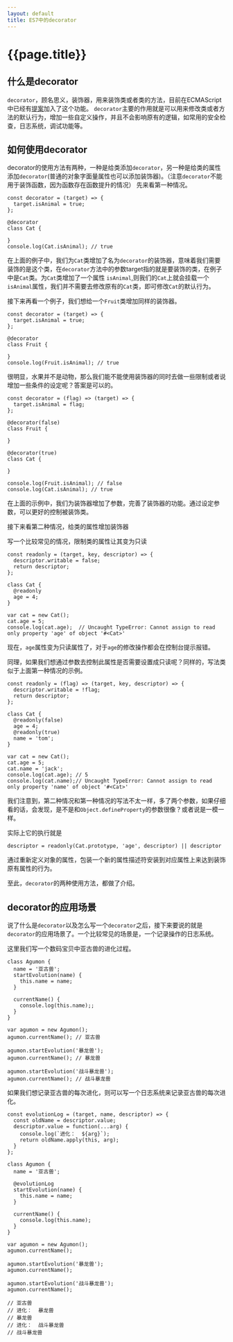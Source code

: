 ```yaml
---
layout: default
title: ES7中的decorator
---
```

# {{page.title}}

## 什么是decorator

`decorator`，顾名思义，装饰器，用来装饰类或者类的方法，目前在ECMAScript中已经有[提案](https://github.com/tc39/proposal-decorators)加入了这个功能。
`decorator`主要的作用就是可以用来修改类或者方法的默认行为，增加一些自定义操作，并且不会影响原有的逻辑，如常用的安全检查，日志系统，调试功能等。

## 如何使用decorator

decorator的使用方法有两种，一种是给类添加`decorator`，另一种是给类的属性添加`decorator`(普通的对象字面量属性也可以添加装饰器)。（注意`decorator`不能用于装饰函数，因为函数存在函数提升的情况）
先来看第一种情况。

```
const decorator = (target) => {
  target.isAnimal = true;
};

@decorator
class Cat {

}
console.log(Cat.isAnimal); // true
```

在上面的例子中，我们为`Cat`类增加了名为`decorator`的装饰器，意味着我们需要装饰的是这个类，在`decorator`方法中的参数target指的就是要装饰的类，在例子中是`Cat`类。为`Cat`类增加了一个属性 `isAnimal`,则我们的`Cat`上就会挂载一个`isAnimal`属性，我们并不需要去修改原有的`Cat`类，即可修改`Cat`的默认行为。

接下来再看一个例子，我们想给一个`Fruit`类增加同样的装饰器。

```
const decorator = (target) => {
  target.isAnimal = true;
};

@decorator
class Fruit {

}
console.log(Fruit.isAnimal); // true
```

很明显，水果并不是动物，那么我们能不能使用装饰器的同时去做一些限制或者说增加一些条件的设定呢？答案是可以的。

```
const decorator = (flag) => (target) => {
  target.isAnimal = flag;
};

@decorator(false)
class Fruit {

}

@decorator(true)
class Cat {

}

console.log(Fruit.isAnimal); // false
console.log(Cat.isAnimal); // true
```

在上面的示例中，我们为装饰器增加了参数，完善了装饰器的功能。通过设定参数，可以更好的控制被装饰类。


接下来看第二种情况，给类的属性增加装饰器

写一个比较常见的情况，限制类的属性让其变为只读

```
const readonly = (target, key, descriptor) => {
  descriptor.writable = false;
  return descriptor;
};

class Cat {
  @readonly
  age = 4;
}

var cat = new Cat();
cat.age = 5;
console.log(cat.age);  // Uncaught TypeError: Cannot assign to read only property 'age' of object '#<Cat>'
```

现在，`age`属性变为只读属性了，对于`age`的修改操作都会在控制台提示报错。

同理，如果我们想通过参数去控制此属性是否需要设置成只读呢？同样的，写法类似于上面第一种情况的示例。

```
const readonly = (flag) => (target, key, descriptor) => {
  descriptor.writable = !flag;
  return descriptor;
};

class Cat {
  @readonly(false)
  age = 4;
  @readonly(true)
  name = 'tom';
}

var cat = new Cat();
cat.age = 5;
cat.name = 'jack';
console.log(cat.age); // 5
console.log(cat.name);// Uncaught TypeError: Cannot assign to read only property 'name' of object '#<Cat>'
```

我们注意到，第二种情况和第一种情况的写法不太一样，多了两个参数，如果仔细看的话，会发现，是不是和`Object.defineProperty`的参数很像？或者说是一模一样。

实际上它的执行就是
```
descriptor = readonly(Cat.prototype, 'age', descriptor) || descriptor
```
通过重新定义对象的属性，包装一个新的属性描述符安装到对应属性上来达到装饰原有属性的行为。

至此，`decorator`的两种使用方法，都做了介绍。

## decorator的应用场景

说了什么是`decorator`以及怎么写一个`decorator`之后，接下来要说的就是`decorator`的应用场景了。一个比较常见的场景是，一个记录操作的日志系统。

这里我们写一个数码宝贝中亚古兽的进化过程。

```
class Agumon {
  name = '亚古兽';
  startEvolution(name) {
    this.name = name;
  }

  currentName() {
    console.log(this.name);;
  }
}

var agumon = new Agumon();
agumon.currentName(); // 亚古兽

agumon.startEvolution('暴龙兽');
agumon.currentName(); // 暴龙兽

agumon.startEvolution('战斗暴龙兽');
agumon.currentName(); // 战斗暴龙兽
```

如果我们想记录亚古兽的每次进化，则可以写一个日志系统来记录亚古兽的每次进化。

```
const evolutionLog = (target, name, descriptor) => {
  const oldName = descriptor.value;
  descriptor.value = function(...arg) {
    console.log(`进化：  ${arg}`);
    return oldName.apply(this, arg);
  }
};

class Agumon {
  name = '亚古兽';

  @evolutionLog
  startEvolution(name) {
    this.name = name;
  }

  currentName() {
    console.log(this.name);
  }
}

var agumon = new Agumon();
agumon.currentName();

agumon.startEvolution('暴龙兽');
agumon.currentName();

agumon.startEvolution('战斗暴龙兽');
agumon.currentName();

// 亚古兽
// 进化：  暴龙兽
// 暴龙兽
// 进化：  战斗暴龙兽
// 战斗暴龙兽
```